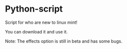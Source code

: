 # Python-script
Script for who are new to linux mint!

You can download it and use it.

Note: The effects option is still in beta and has some bugs.
